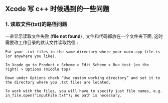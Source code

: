 ## 	Xcode 写 c++ 时候遇到的一些问题

### 1. 读取文件(txt)的路径问题

一直显示读取文件失败 (**file not found**) , 文件和代码都放在一个文件夹下面, 这时需要改工作目录的默认文件读取路径 : 

~~~
Put your .txt files in the same directory where your main.cpp file is (or anywhere you like).

In Xcode go to Product > Scheme > Edit Scheme > Run test (on the right) > Options (middle top)

Down under Options check “Use custom working directory” and set it to the directory where you .txt files are located.

To work with the files, you will have to specify just file names, e.g. 
in_file.open("inputFile.txt"); no path is necessary.
~~~



